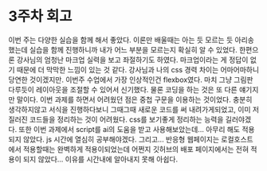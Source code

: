 # 3주차 회고

이번 주는 다양한 실습을 함께 해서 좋았다. 이론만 배울때는 아는 듯 모르는 듯 아리송 했는데 실습을 함께 진행하니까 내가 어느 부분을 모르는지 확실히 알 수 있었다. 한편으론 강사님의 엄청난 마크업 실력을 보고 좌절하기도 하였다. 마크업이라는 게 정답이 없기 때문에 더 막막한 느낌이 있는 것 같다. 강사님과 나의 css 경력 차이는 어마어마하니 당연한 것이겠지만. 이번주 수업에서 가장 인상적인건 flexbox였다. 마치 그냥 그림판 다루듯이 레이아웃을 조절할 수 있어서 신기했다. 물론 코딩을 하는 것은 또 다른 얘기지만 말이다. 이번 과제를 하면서 어려웠던 점은 중첩 구문을 이용하는 것이었다. 충분히 생각하지않고 서식을 진행하다보니 그때그때 새로운 코드를 써 내려가게되었고, 이미 저질러진 코드들을 정리하는 것이 어려웠다. css를 보기좋게 정리하는 능력을 길러야겠다. 또한 이번 과제에서 script를 ai의 도움을 받고 사용해보았는데... 아무리 해도 적용되지 않았다. js 시간에 열심히 공부해야겠다. 그리고... 반응형 웹페이지는 로컬호스트에서 적용할때는 완벽하게 적용이되었는데 어쩐지 깃허브의 배포 페이지에서는 전혀 적용이 되지 않았다... 이유를 시간내에 알아내지 못해 아쉽다.
